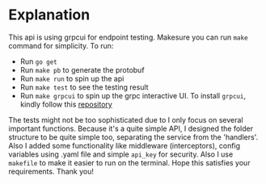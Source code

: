 # Explanation

This api is using grpcui for endpoint testing. Makesure you can run `make` command for simplicity. To run:

- Run `go get`
- Run `make pb` to generate the protobuf
- Run `make run` to spin up the api
- Run `make test` to see the testing result
- Run `make grpcui` to spin up the grpc interactive UI. To install `grpcui`, kindly follow this [repository](https://github.com/fullstorydev/grpcui)

The tests might not be too sophisticated due to I only focus on several important functions. Because it's a quite simple API, I designed the folder structure to be quite simple too, separating the service from the 'handlers'. Also I added some functionality like middleware (interceptors), config variables using .yaml file and simple `api_key` for security. Also I use `makefile` to make it easier to run on the terminal. Hope this satisfies your requirements. Thank you!
